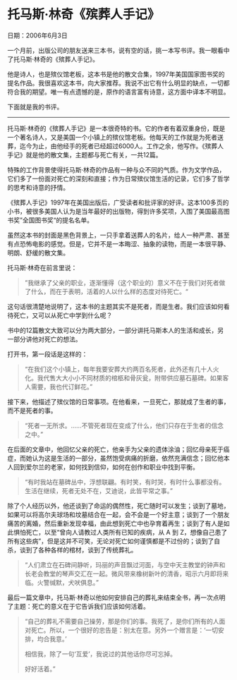 # 托马斯·林奇《殡葬人手记》

日期：2006年6月3日

一个月前，出版公司的朋友送来三本书，说有空的话，挑一本写书评。我一眼看中了托马斯·林奇的《殡葬人手记》。

他是诗人，也是殡仪馆老板，这本书是他的散文合集，1997年美国国家图书奖的提名作品。我很喜欢这本书，向大家推荐。我说不出它有什么明显的缺点，一切都符合我的期望。唯一有点遗憾的是，原作的语言富有诗意，这方面中译本不明显。

下面就是我的书评。

---

托马斯·林奇的《殡葬人手记》是一本很奇特的书。它的作者有着双重身份，既是一个著名诗人，又是美国一个小镇上的殡仪馆老板。他每天的工作就是为死者送葬，迄今为止，由他经手的死者已经超过6000人。工作之余，他写作。《殡葬人手记》就是他的散文集，主题都与死亡有关，一共12篇。

特殊的工作背景使得托马斯·林奇的作品有一种与众不同的气质。作为文学作品，它们多了一份面对死亡的深刻和直接；作为日常殡仪馆生活的记录，它们多了哲学的思考和诗意的抒情。

《殡葬人手记》1997年在美国出版后，广受读者和批评家的好评。这本100多页的小书，被很多美国人认为是当年最好的出版物，得到许多奖项，入围了美国最高图书奖”全国图书奖“的提名名单。

虽然这本书的封面是黑色背景上，一只手拿着送葬人的名片，给人一种严肃、甚至有点恐怖电影的感觉。但是，它并不是一本晦涩、抽象的读物，而是一本很平静、明朗、舒缓的散文集。

托马斯·林奇在前言里说：

> ”我继承了父亲的职业，逐渐懂得（这个职业的）意义不在于我们对死者做了什么，而在于表明，活着的人以什么样的态度对待死亡。“

这句话很清楚地说明了，这本书的主题其实不是死者，而是生者。我们应该如何看待死亡，又可以从死亡中学到什么呢？

书中的12篇散文大致可以分为两大部分，一部分讲托马斯本人的生活和成长，另一部分讲他对死亡的想法。

打开书，第一段话是这样的：

> “在我们这个小镇上，每年我要安葬大约两百名死者，此外还有几十人火化。我代售大大小小不同材质的棺柩和骨灰瓮，附带供应墓石墓碑。如果客人需要，我也代订鲜花。”

接下来，他描述了殡仪馆的日常事项。在他看来，一旦死亡，那就成了生者的事，而不是死者的事。

> “死者一无所求。......不管死者现在变成了什么，他们只存在于生者的信念之中。”

在后面的文章中，他回忆父亲的死亡，他亲手为父亲的遗体涂油；回忆母亲死于癌症，而她认为这是生活的一部分，虽然饱受病痛的折磨，依然充满信念；回忆他本人回到爱尔兰的老家，如何找到信仰，如何在创作和职业中找到平衡。

> “有时我站在墓碑丛中，浮想联翩。有时笑，有时哭，有时什么事都没有。生活在继续，死者无处不在，艾迪说，此皆平常之事。”

除了个人经历以外，他还谈到了命运的偶然性，死亡随时可以发生；谈到了墓地，如果可以将高尔夫球场和坟墓结合在一起，会不会是一个好主意；谈到了一个朋友痛苦的离婚，然后重新发现幸福，由此想到死亡中也孕育着再生；谈到了有人是如此惧怕死亡，以至“曾向人请教过人类所有已知的疾病，从 A 到 Z，想像自己患了所有这些病”，但是这并不可笑，无论对死亡如何谨慎都是不过份的；谈到了自杀，谈到了各种各样的棺材，谈到了传统葬礼。

> “人们肃立在石碑间静听，玛丽的声音飘过河面，与空中天主教堂的钟声和长老会教堂的琴声交汇在一起。微风带来橡树新叶的清香，昭示六月即将来临。火警缄默，犬吠俱息。”

最后一篇文章中，托马斯·林奇以他如何安排自己的葬礼来结束全书，再一次点明了主题：死亡的意义在于它告诉我们应该如何活着。

> “自己的葬礼不需要自己操劳，那是你们的事。我死了，是你们所有的人面对死亡。所以，一个很好的忠告是：别太在意。另外一个赠言是：‘一切安排，均合我意。’
> 
> 相信我，除了一句‘互爱’，我说过的其他话你尽可忘掉。
> 
> 好好活着。”

